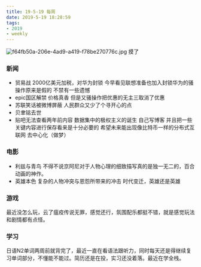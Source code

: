 ```yaml
---
title: 19-5-19 每周
date: 2019-5-19 18:28:59
tags: 
- 2019
- weekly
---
```


![f64fb50a-206e-4ad9-a419-f78be270776c.jpg](https://i.loli.net/2019/05/19/5ce14377ad70d64504.jpg)
摸了
<!-- more-->
### 新闻
- 贸易战 2000亿美元加税，对华为封锁 今早看见联想准备也加入封锁华为的骚操作原来是假的 不禁有一些遗憾
- epic国区解禁 价格真香 但是又骚操作把优惠的无主三取消了优惠
- 苏联笑话被微博屏蔽 人民群众又少了个寻开心的点
- 贝聿铭去世
- 贴吧无法查看两年前内容 数据集中的极权主义的诞生 自己写博客 并且把一些关键内容进行保存看来是十分必要的  希望未来能出现像比特币一样的分布式互联网 去中心化（做梦）

### 电影
- 利兹与青鸟 不得不说京阿尼对于人物心理的细致描写真的是独一无二的，百合动画的神作。
- 英雄本色 复杂的人物冲突与恩怨所带来的冲击 时代变迁，英雄还是英雄

### 游戏
最近没怎么玩，云了瘟疫传说无罪，感觉还行，氛围配乐都挺不错，就是感觉玩法和剧情都有点怪。

### 学习
日语N2单词两周前就背完了，最近一直在看语法跟听力，同时每天还是得继续复习单词部分，不懂能不能过。简历还是在投，实习还没着落。最近在学全栈。
